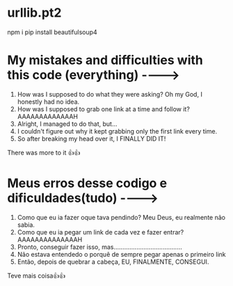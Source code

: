 # urllib.pt2

npm i pip install beautifulsoup4

# My mistakes and difficulties with this code (everything) ---->

1. How was I supposed to do what they were asking? Oh my God, I honestly had no idea.
2. How was I supposed to grab one link at a time and follow it? AAAAAAAAAAAAAH
3. Alright, I managed to do that, but...
4. I couldn't figure out why it kept grabbing only the first link every time.
5. So after breaking my head over it, I FINALLY DID IT!

There was more to it 👍👍

# Meus erros desse codigo e dificuldades(tudo) ----> 

1. Como que eu ia fazer oque tava pendindo? Meu Deus, eu realmente não sabia.
2. Como que eu ia pegar um link de cada vez e fazer entrar? AAAAAAAAAAAAAAH
3. Pronto, conseguir fazer isso, mas.......................................
4. Não estava entendedo o porquê de sempre pegar apenas o primeiro link
5. Então, depois de quebrar a cabeça, EU, FINALMENTE, CONSEGUI.

Teve mais coisa👍👍
